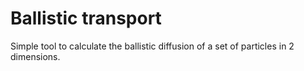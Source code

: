 # Ballistic transport

Simple tool to calculate the ballistic diffusion of a set of particles in 2 dimensions.
